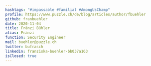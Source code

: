 ```yaml
---
hashtags: "#impassable #familial #AmongUsChamp"
profile: https://www.puzzle.ch/de/blog/articles/author/fbuehler
github: franbuehler
date: 2020-11-04
title: Fränzi Bühler
alias: Fränzi
function: Security Engineer
mail: buehler@puzzle.ch
twitter: bufrasch
linkedin: franziska-buehler-bb037a163
isClosed: true
---
```

